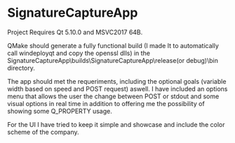 # SignatureCaptureApp

Project Requires Qt 5.10.0 and MSVC2017 64B. 

QMake should generate a fully functional build (I made It to automatically call windeployqt and copy the openssl dlls) in the SignatureCaptureApp\builds\SignatureCaptureApp\release(or debug)\bin directory.

The app should met the requeriments, including the optional goals (variable width based on speed and POST request) aswell.
I have included an options menu that allows the user the change between POST or stdout and some visual options in real time in addition to offering me the possibility of showing some Q_PROPERTY usage.

For the UI I have tried to keep it simple and showcase and include the color scheme of the company.
